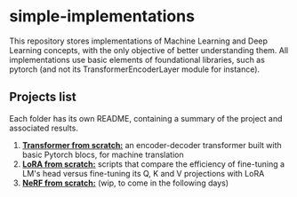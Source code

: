 # simple-implementations

This repository stores implementations of Machine Learning and Deep Learning concepts, with the only objective of better understanding them. All implementations use basic elements of foundational libraries, such as pytorch (and not its TransformerEncoderLayer module for instance).

## Projects list

Each folder has its own README, containing a summary of the project and associated results.

1. [**Transformer from scratch:**](/transformer/) an encoder-decoder transformer built with basic Pytorch blocs, for machine translation
2. [**LoRA from scratch:**](/lora/) scripts that compare the efficiency of fine-tuning a LM's head versus fine-tuning its Q, K and V projections with LoRA
3. [**NeRF from scratch:**](/nerf/) (wip, to come in the following days)
